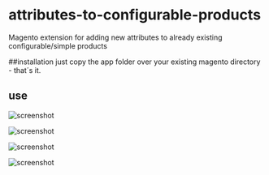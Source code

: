 attributes-to-configurable-products
===================================

Magento extension for adding new attributes to already existing configurable/simple products 

##installation
just copy the app folder over your existing magento directory - that´s it.

## use

![screenshot](https://raw.github.com/ar1hur/attributes-to-configurable-products/master/README/navigation.jpg)

![screenshot](https://raw.github.com/ar1hur/attributes-to-configurable-products/master/README/attribute.jpg)

![screenshot](https://raw.github.com/ar1hur/attributes-to-configurable-products/master/README/update.jpg)

![screenshot](https://raw.github.com/ar1hur/attributes-to-configurable-products/master/README/save.jpg)